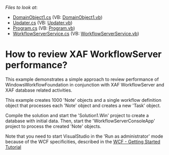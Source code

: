 <!-- default file list -->
*Files to look at*:

* [DomainObject1.cs](./CS/Solution1.Module/BusinessObjects/DomainObject1.cs) (VB: [DomainObject1.vb](./VB/Solution1.Module/BusinessObjects/DomainObject1.vb))
* [Updater.cs](./CS/Solution1.Module/DatabaseUpdate/Updater.cs) (VB: [Updater.vb](./VB/Solution1.Module/DatabaseUpdate/Updater.vb))
* [Program.cs](./CS/WorkflowServerService2/Program.cs) (VB: [Program.vb](./VB/WorkflowServerService2/Program.vb))
* [WorkflowServerService.cs](./CS/WorkflowServerService2/WorkflowServerService.cs) (VB: [WorkflowServerService.vb](./VB/WorkflowServerService2/WorkflowServerService.vb))
<!-- default file list end -->
# How to review XAF WorkflowServer performance?


<p>This example demonstrates a simple approach to review performance of WindowsWorkflowFoundation in conjunction with XAF WorkflowServer and XAF database related activities.</p><p>This example creates 1000 'Note' objects and a single workflow definition object that processes each 'Note' object and creates a new 'Task' object.</p><p>Compile the solution and start the 'Solution1.Win' project to create a database with initial data. Then, start the 'WorkflowServerConsoleApp' project to process the created 'Note' objects.</p><p>Note that you need to start VisualStudio in the 'Run as administrator' mode because of the WCF specificities, described in the  <a href="http://msdn.microsoft.com/en-us/library/ms734712.aspx"><u>WCF - Getting Started Tutorial</u></a></p>

<br/>


